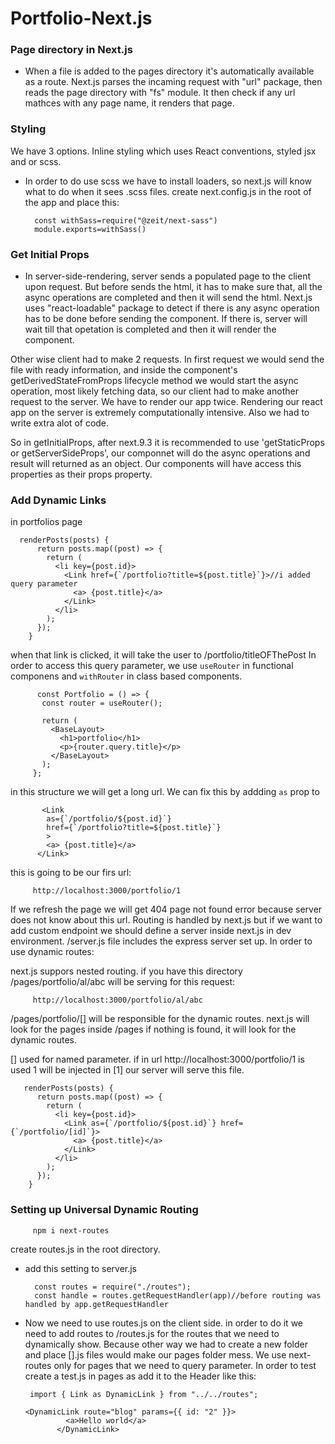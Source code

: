 # Portfolio-Next.js

### Page directory in Next.js
- When a file is added to the pages directory it's automatically available as a route. Next.js parses the incaming request with "url" package, then reads the page directory with "fs" module. It then check if any url mathces with any page name, it renders that page.  

### Styling
   We have 3 options. Inline styling which uses React conventions, styled jsx and or scss.
- In order to do use scss we have to install loaders, so next.js will know what to do when it sees .scss files.
create next.config.js in the root of the app and place this:

        const withSass=require("@zeit/next-sass")
        module.exports=withSass()

### Get Initial Props
- In server-side-rendering, server sends a populated page to the client upon request. But before sends the html, it has to make sure that, all the async operations are completed and then it will send the html. Next.js uses "react-loadable" package to detect if there is any async operation has to be done before sending the component. If there is, server will wait till that opetation is completed and then it will render the component.

Other wise client had to make 2 requests. In first request we would send the file with ready information, and inside the component's getDerivedStateFromProps lifecycle method we would start the async operation, most likely fetching data, so our client had to make another request to the server. We have to render our app twice. Rendering our react app on the server is extremely computationally intensive. Also we had to write extra alot of code. 

So in getInitialProps, after next.9.3 it is recommended to use 'getStaticProps or getServerSideProps', our componnet will do the async operations and result will returned as an object. Our components will have access this properties as their props property. 

### Add Dynamic Links

in portfolios page
      
      renderPosts(posts) {
          return posts.map((post) => {
            return (
              <li key={post.id}>
                <Link href={`/portfolio?title=${post.title}`}>//i added query parameter
                  <a> {post.title}</a>
                </Link>
              </li>
            );
          });
        }
        
 when that link is clicked, it will take the user to /portfolio/titleOFThePost 
 In order to access this query parameter, we use `useRouter` in functional componens and `withRouter` in class based components. 
 
          const Portfolio = () => {
           const router = useRouter();

           return (
             <BaseLayout>
               <h1>portfolio</h1>
               <p>{router.query.title}</p>
             </BaseLayout>
           );
         };

in this structure we will get a long url. We can fix this by addding `as` prop to <Link/>

           <Link
            as={`/portfolio/${post.id}`}
            href={`/portfolio?title=${post.title}`}
            >
            <a> {post.title}</a>
          </Link>

this is going to be our firs url:

         http://localhost:3000/portfolio/1
         
If we refresh the page we will get 404 page not found error because server does not know about this url. Routing is handled by next.js but if we want to add custom endpoint we should define a server inside next.js in dev environment. /server.js file includes the express server set up. In order to use dynamic routes:

next.js suppors nested routing. if you have this directory /pages/portfolio/al/abc will be serving for this request:

         http://localhost:3000/portfolio/al/abc
         
 /pages/portfolio/[] will be responsible for the dynamic routes. next.js will look for the pages inside /pages if nothing is found, it will look for the dynamic routes. 
 
 [] used for named parameter. if in url http://localhost:3000/portfolio/1 is used 1 will be injected in [1] our server will serve this file.
 
       renderPosts(posts) {
          return posts.map((post) => {
            return (
              <li key={post.id}>
                <Link as={`/portfolio/${post.id}`} href={`/portfolio/[id]`}>
                  <a> {post.title}</a>
                </Link>
              </li>
            );
          });
        }
        
        
 ### Setting up Universal Dynamic Routing
 
         npm i next-routes
         
 create routes.js in the root directory.
 
 - add this setting to server.js
 
         const routes = require("./routes");
         const handle = routes.getRequestHandler(app)//before routing was handled by app.getRequestHandler
         
 - Now we need to use routes.js on the client side. in order to do it we need to add routes to /routes.js for the routes that we need to dynamically show. Because other way we had to create a new folder and place [].js files would make our pages folder mess. We use next-routes only for pages that we need to query parameter. 
 In order to test create a test.js in pages as add it to the Header like this:
 
        import { Link as DynamicLink } from "../../routes";

       <DynamicLink route="blog" params={{ id: "2" }}>
                <a>Hello world</a>
              </DynamicLink>



